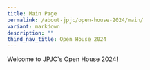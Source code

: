 ```yaml
---
title: Main Page
permalink: /about-jpjc/open-house-2024/main/
variant: markdown
description: ""
third_nav_title: Open House 2024
---
```

<div align="justify">

<p>Welcome to JPJC's Open House 2024!</p></div>